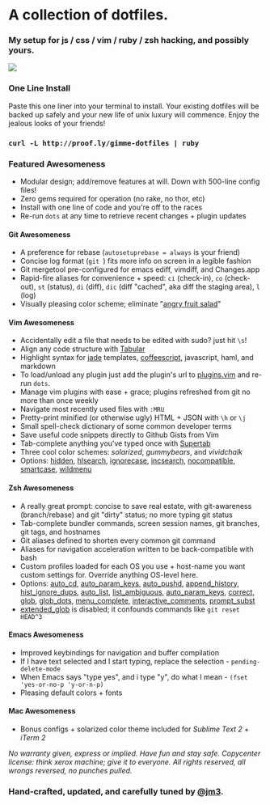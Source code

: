 # A collection of dotfiles.

### My setup for js / css / vim / ruby / zsh hacking, and possibly yours.

![](https://github.com/jm3/dotfiles/raw/master/prompt.gif)

### One Line Install
Paste this one liner into your terminal to install. Your existing
dotfiles will be backed up safely and your new life of unix luxury
will commence. Enjoy the jealous looks of your friends!

### `curl -L http://proof.ly/gimme-dotfiles | ruby`

### Featured Awesomeness
* Modular design; add/remove features at will. Down with 500-line config files!
* Zero gems required for operation (no rake, no thor, etc)
* Install with one line of code and you're off to the races
* Re-run `dots` at any time to retrieve recent changes + plugin updates

#### Git Awesomeness
* A preference for rebase (`autosetuprebase = always` is your friend)
* Concise log format (`git `) fits more info on screen in a legible fashion
* Git mergetool pre-configured for emacs ediff, vimdiff, and Changes.app
* Rapid-fire aliases for convenience + speed:
`ci` (check-in), `co` (check-out), `st` (status), `di` (diff),
`dic` (diff "cached", aka diff the staging area), `l` (log)
* Visually pleasing color scheme; eliminate "[angry fruit salad][salad]"

#### Vim Awesomeness
* Accidentally edit a file that needs to be edited with sudo? just hit `\s`!
* Align any code structure with [Tabular][tabular]
* Highlight syntax for [jade][jade] templates, [coffeescript][coffeescript], javascript, haml, and markdown
* To load/unload any plugin just add the plugin's url to [plugins.vim][plugins.vim] and re-run `dots`.
* Manage vim plugins with ease + grace; plugins refreshed from git no more than once weekly
* Navigate most recently used files with `:MRU`
* Pretty-print minified (or otherwise ugly) HTML + JSON with `\h` or `\j`
* Small spell-check dictionary of some common developer terms
* Save useful code snippets directly to Github Gists from Vim
* Tab-complete anything you've typed once with [Supertab][supertab]
* Three cool color schemes: *solarized*, *gummybears*, and *vividchalk*
* Options: [hidden][hidden],
[hlsearch][hlsearch],
[ignorecase][ignorecase],
[incsearch][incsearch],
[nocompatible][nocompatible],
[smartcase][smartcase],
[wildmenu][wildmenu]

#### Zsh Awesomeness
* A really great prompt: concise to save real estate, with git-awareness (branch/rebase) and git "dirty" status; no more typing git status
* Tab-complete bundler commands, screen session names, git branches, git tags, and hostnames
* Git aliases defined to shorten every common git command
* Aliases for navigation acceleration written to be back-compatible with bash
* Custom profiles loaded for each OS you use + host-name you want custom settings for. Override anything OS-level here.
* Options: [auto_cd][auto_cd],
[auto_param_keys][auto_param_keys],
[auto_pushd][auto_pushd],
[append_history][append_history],
[hist_ignore_dups][hist_ignore_dups],
[auto_list][auto_list],
[list_ambiguous][list_ambiguous],
[auto_param_keys][auto_param_keys],
[correct][correct],
[glob][glob],
[glob_dots][glob_dots],
[menu_complete][menu_complete],
[interactive_comments][interactive_comments],
[prompt_subst][prompt_subst]
* [extended_glob][extended_glob] is disabled; it confounds commands like `git reset HEAD^3`

#### Emacs Awesomeness
* Improved keybindings for navigation and buffer compilation
* If I have text selected and I start typing, replace the selection - `pending-delete-mode`
* When Emacs says "type yes", and i type "y", do what I mean - `(fset 'yes-or-no-p 'y-or-n-p)`
* Pleasing default colors + fonts

#### Mac Awesomeness
* Bonus configs + solarized color theme included for *Sublime Text 2* + *iTerm 2*

*No warranty given, express or implied. Have fun and stay safe.
Copycenter license: think xerox machine; give it to everyone. All
rights reserved, all wrongs reversed, no punches pulled.*

### Hand-crafted, updated, and carefully tuned by [@jm3](http://www.jm3.net).

[salad]: http://www.urbandictionary.com/define.php?term=angry%20fruit%20salad

[supertab]:     https://github.com/ervandew/supertab
[plugins.vim]:  https://github.com/jm3/dotfiles/blob/master/dots/.vim/plugins.vim
[tabular]:      https://github.com/godlygeek/tabular
[jade]:         http://jade-lang.com/
[coffeescript]: http://coffeescript.org/

[append_history]:       http://zsh.sourceforge.net/Doc/Release/Options.html#index-APPEND_005fHISTORY
[auto_cd]:              http://zsh.sourceforge.net/Doc/Release/Options.html#index-AUTOCD
[auto_list]:            http://zsh.sourceforge.net/Doc/Release/Options.html#index-AUTO_005fLIST
[auto_param_keys]:      http://zsh.sourceforge.net/Doc/Release/Options.html#index-AUTO_005fPARAM_005fKEYS
[auto_param_keys]:      http://zsh.sourceforge.net/Doc/Release/Options.html#index-AUTO_005fPARAM_005fSLASH
[auto_pushd]:           http://zsh.sourceforge.net/Doc/Release/Options.html#index-AUTO_005fPUSHD
[correct]:              http://zsh.sourceforge.net/Doc/Release/Options.html#index-CORRECT
[extended_glob]:        http://zsh.sourceforge.net/Doc/Release/Options.html#index-EXTENDED_005fGLOB
[glob]:                 http://zsh.sourceforge.net/Doc/Release/Options.html#index-GLOB
[glob_dots]:            http://zsh.sourceforge.net/Doc/Release/Options.html#index-GLOB_005fDOTS
[hist_ignore_dups]:     http://zsh.sourceforge.net/Doc/Release/Options.html#index-HISTIGNOREDUPS
[interactive_comments]: http://zsh.sourceforge.net/Doc/Release/Options.html#index-INTERACTIVE_005fCOMMENTS
[list_ambiguous]:       http://zsh.sourceforge.net/Doc/Release/Options.html#index-LIST_005fAMBIGUOUS
[menu_complete]:        http://zsh.sourceforge.net/Doc/Release/Options.html#index-MENUCOMPLETE
[prompt_subst]:         http://zsh.sourceforge.net/Doc/Release/Options.html#index-PROMPT_005fSUBST

[hidden]:       http://usevim.com/2012/10/19/vim101-set-hidden/
[hlsearch]:     http://vimdoc.sourceforge.net/htmldoc/options.html#'hlsearch'
[ignorecase]:   http://vimdoc.sourceforge.net/htmldoc/options.html#'ignorecase'
[incsearch]:    http://vimdoc.sourceforge.net/htmldoc/options.html#'incsearch'
[nocompatible]: http://vimdoc.sourceforge.net/htmldoc/options.html#'compatible'
[smartcase]:    http://vimdoc.sourceforge.net/htmldoc/options.html#'smartcase'
[wildmenu]:     http://vimdoc.sourceforge.net/htmldoc/options.html#'wildmenu'
